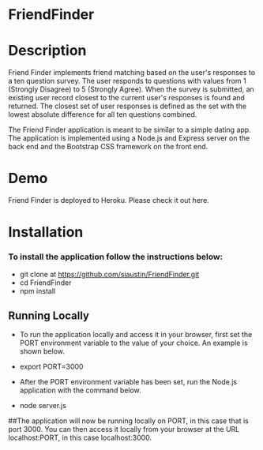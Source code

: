 # FriendFinder

# Description

Friend Finder implements friend matching based on the user's responses to a ten question survey. The user responds to questions with values from 1 (Strongly Disagree) to 5 (Strongly Agree). When the survey is submitted, an existing user record closest to the current user's responses is found and returned. The closest set of user responses is defined as the set with the lowest absolute difference for all ten questions combined.

The Friend Finder application is meant to be similar to a simple dating app. The application is implemented using a Node.js and Express server on the back end and the Bootstrap CSS framework on the front end.

# Demo
Friend Finder is deployed to Heroku. Please check it out here.

# Installation

### To install the application follow the instructions below:

* git clone at https://github.com/siaustin/FriendFinder.git
* cd FriendFinder
* npm install

## Running Locally
* To run the application locally and access it in your browser, first set the PORT environment variable to the value of your choice. An example is shown below.

* export PORT=3000
* After the PORT environment variable has been set, run the Node.js application with the command below.

* node server.js

##The application will now be running locally on PORT, in this case that is port 3000. You can then access it locally from your browser at the URL localhost:PORT, in this case localhost:3000.
